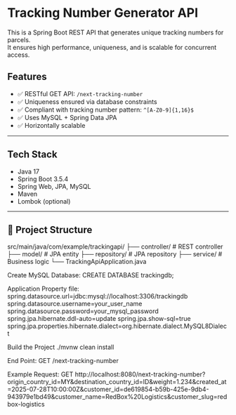 # Tracking Number Generator API

This is a Spring Boot REST API that generates unique tracking numbers for parcels.  
It ensures high performance, uniqueness, and is scalable for concurrent access.


## Features

- ✅ RESTful GET API: `/next-tracking-number`
- ✅ Uniqueness ensured via database constraints
- ✅ Compliant with tracking number pattern: `^[A-Z0-9]{1,16}$`
- ✅ Uses MySQL + Spring Data JPA
- ✅ Horizontally scalable

---

## Tech Stack

- Java 17
- Spring Boot 3.5.4
- Spring Web, JPA, MySQL
- Maven
- Lombok (optional)

---

## 📂 Project Structure
src/main/java/com/example/trackingapi/
├── controller/ # REST controller
├── model/ # JPA entity
├── repository/ # JPA repository
├── service/ # Business logic
└── TrackingApiApplication.java

Create MySQL Database:
CREATE DATABASE trackingdb;

Application Property file:
spring.datasource.url=jdbc:mysql://localhost:3306/trackingdb
spring.datasource.username=your_user_name
spring.datasource.password=your_mysql_password
spring.jpa.hibernate.ddl-auto=update
spring.jpa.show-sql=true
spring.jpa.properties.hibernate.dialect=org.hibernate.dialect.MySQL8Dialect

Build the Project
./mvnw clean install

End Point:
GET /next-tracking-number

Example Request:
GET http://localhost:8080/next-tracking-number?origin_country_id=MY&destination_country_id=ID&weight=1.234&created_at=2025-07-28T10:00:00Z&customer_id=de619854-b59b-425e-9db4-943979e1bd49&customer_name=RedBox%20Logistics&customer_slug=redbox-logistics





